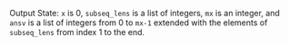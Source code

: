 Output State: `x` is 0, `subseq_lens` is a list of integers, `mx` is an integer, and `ansv` is a list of integers from 0 to `mx-1` extended with the elements of `subseq_lens` from index 1 to the end.